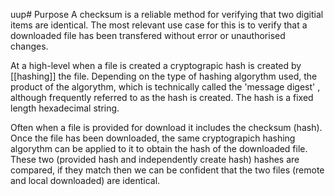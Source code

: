  uup# Purpose
A checksum is a reliable method for verifying that two digitial items are identical.  The most relevant use case for this is to verify that a downloaded file has been transfered without error or unauthorised changes.  

At a high-level when a file is created a cryptograpic hash is created by [[hashing]] the file.  Depending on the type of hashing algorythm used, the product of the algorythm, which is technically called the 'message digest' , although frequently referred to as the hash is created.  The hash is a fixed length hexadecimal string.

Often when a file is provided for download it includes the checksum (hash).  Once the file has been downloaded, the same cryptograpich hashing algorythm can be applied to it to obtain the hash of the downloaded file.  These two (provided hash and independently create hash) hashes are compared, if they match then we can be confident that the two files (remote and local downloaded) are identical.
